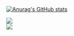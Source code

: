 [![Anurag's GitHub stats](https://github-readme-stats.vercel.app/api?username=ParkJinTol&show_icons=true&theme=tokyonight)](https://github.com/anuraghazra/github-readme-stats)
<div>
<a href="https://www.instagram.com/p_j_s0529" target="_blank"><img src="https://img.shields.io/badge/instagram-E4405F?style=flat-square&logo=instagram&logoColor=white"/></a>
<div><img src="https://img.shields.io/badge/pjsjja34@gmailc.com-C8332D?style=flat-square&logo=maildotru&logoColor=white"/></div>
</div>
